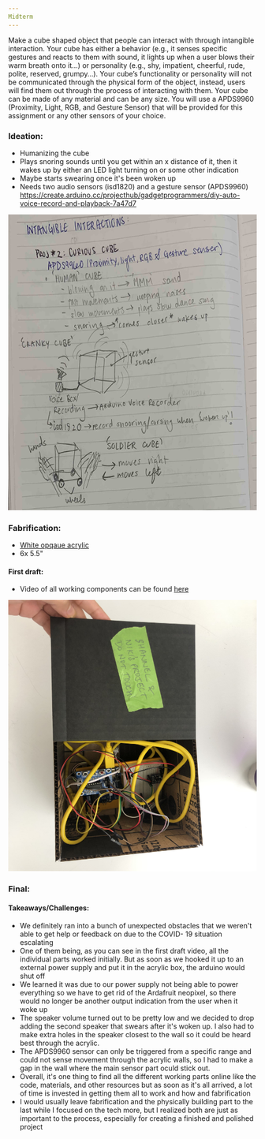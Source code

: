 ```yaml
---
Midterm
---
```


Make a cube shaped object that people can interact with through intangible interaction. Your cube has either a behavior (e.g., it senses specific gestures and reacts to them with sound, it lights up when a user blows their warm breath onto it…) or personality (e.g., shy, impatient, cheerful, rude, polite, reserved, grumpy…). Your cube’s functionality or personality will not be communicated through the physical form of the object, instead, users will find them out through the process of interacting with them. Your cube can be made of any material and can be any size. You will use a APDS9960 (Proximity, Light, RGB, and Gesture Sensor) that will be provided for this assignment or any other sensors of your choice.


### Ideation:
- Humanizing the cube
- Plays snoring sounds until you get within an x distance of it, then it wakes up by either an LED light turning on or some
other indication
- Maybe starts swearing once it's been woken up 
- Needs two audio sensors (isd1820) and a gesture sensor (APDS9960)
https://create.arduino.cc/projecthub/gadgetprogrammers/diy-auto-voice-record-and-playback-7a47d7

<img src = "/img/cranky cube.jpg" width = "600" height = "600" >

### Fabrification:
- [White opqaue acrylic](https://www.canalplastic.com/collections/acrylic-sheets/products/7508-white-opaque-acrylic-sheet?variant=32920758798)
- 6x 5.5" 

#### First draft: 
- Video of all working components can be found [here](https://youtu.be/Nskk3B-UGM0)

<img src = "/img/rough.jpeg" width ="550" height ="550" >


### Final:



#### Takeaways/Challenges:
- We definitely ran into a bunch of unexpected obstacles that we weren't able to get help or feedback on due to the COVID- 19 situation escalating 
- One of them being, as you can see in the first draft video, all the individual parts worked initially. But as soon as we 
hooked it up to an external power supply and put it in the acrylic box, the arduino would shut off
- We learned it was due to our power supply not being able to power everything so we have to get rid of the Ardafruit neopixel, so there would no longer be another output indication from the user when it woke up
- The speaker volume turned out to be pretty low and we decided to drop adding the second speaker that swears after it's woken up. I also had to make extra holes in the speaker closest to the wall so it could be heard best through the acrylic. 
- The APDS9960 sensor can only be triggered from a specific range and could not sense movement through the acrylic walls, so I had to make a gap in the wall where the main sensor part oculd stick out.
- Overall, it's one thing to find all the different working parts online like the code, materials, and other resources but as soon as it's all arrived, a lot of time is invested in getting them all to work and how and fabrification
- I would usually leave fabrification and the physically building part to the last while I focused on the tech more, but I realized both are just as important to the process, especially for creating a finished and polished project 
